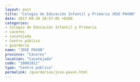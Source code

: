 ```yaml
---
layout: post
title: "Colegio de Educación Infantil y Primaria JOSE PAVON"
date: 2017-09-20 20:57:05 +0200
categories:
- Colegio de Educación Infantil y Primaria
- caceres
- casatejada
- Centro público
- guarderia
name: "JOSE PAVON"
province: "Cáceres"
location: "Casatejada"
code: "10001811"
type: "Centro público"
permalink: /guarderias/jose-pavon.html
---
```

